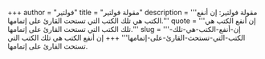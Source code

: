 +++
author = "فولتير"
title = "مقولة فولتير"
description = '''مقولة فولتير: إن أنفع الكتب هي تلك الكتب التي تستحث القارئ على إتمامها.'''
quote = '''إن أنفع الكتب هي تلك الكتب التي تستحث القارئ على إتمامها.'''
slug = '''إن-أنفع-الكتب-هي-تلك-الكتب-التي-تستحث-القارئ-على-إتمامها'''
+++
إن أنفع الكتب هي تلك الكتب التي تستحث القارئ على إتمامها.

